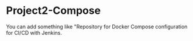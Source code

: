 # Project2-Compose
You can add something like "Repository for Docker Compose configuration for CI/CD with Jenkins.
